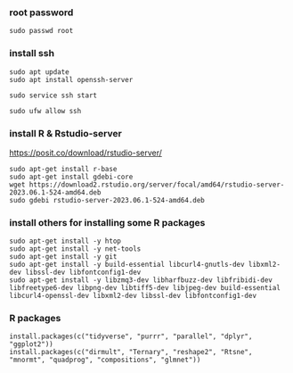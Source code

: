 
### root password
``` sudo passwd root ```


### install ssh
```
sudo apt update
sudo apt install openssh-server

sudo service ssh start

sudo ufw allow ssh
```

### install R & Rstudio-server
https://posit.co/download/rstudio-server/

```
sudo apt-get install r-base
sudo apt-get install gdebi-core
wget https://download2.rstudio.org/server/focal/amd64/rstudio-server-2023.06.1-524-amd64.deb
sudo gdebi rstudio-server-2023.06.1-524-amd64.deb
```

### install others for installing some R packages
```
sudo apt-get install -y htop
sudo apt-get install -y net-tools
sudo apt-get install -y git
sudo apt-get install -y build-essential libcurl4-gnutls-dev libxml2-dev libssl-dev libfontconfig1-dev
sudo apt-get install -y libzmq3-dev libharfbuzz-dev libfribidi-dev libfreetype6-dev libpng-dev libtiff5-dev libjpeg-dev build-essential libcurl4-openssl-dev libxml2-dev libssl-dev libfontconfig1-dev
```



### R packages

```
install.packages(c("tidyverse", "purrr", "parallel", "dplyr", "ggplot2"))
install.packages(c("dirmult", "Ternary", "reshape2", "Rtsne", "mnormt", "quadprog", "compositions", "glmnet"))
```


